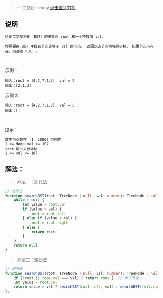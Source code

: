 > -- 二叉树 - easy
> [点击直达力扣](https://leetcode.cn/problems/search-in-a-binary-search-tree/description/)

## 说明

    给定二叉搜索树（BST）的根节点 root 和一个整数值 val。
    
    你需要在 BST 中找到节点值等于 val 的节点。 返回以该节点为根的子树。 如果节点不存在，则返回 null 。

 

示例 1:

    输入：root = [4,2,7,1,3], val = 2
    输出：[2,1,3]

示例 2:

    输入：root = [4,2,7,1,3], val = 5
    输出：[]

 

提示：

    数中节点数在 [1, 5000] 范围内
    1 <= Node.val <= 107
    root 是二叉搜索树
    1 <= val <= 107

## 解法：

> 方法一：迭代法：

```ts
// 迭代法
function searchBST(root: TreeNode | null, val: number): TreeNode | null {
    while (root) {
        let value = root.val
        if (value > val) {
            root = root.left
        } else if (value < val) {
            root = root.right
        } else {
            return root
        }
    }
    return null
}
```

> 方法二：递归法：

```ts
// 递归法
function searchBST(root: TreeNode | null, val: number): TreeNode | null {
    if (!root || root.val === val) { return root }  // 叶子节点
    let value = root.val
    return value > val ? searchBST(root.left, val) : searchBST(root.right, val)
};
```